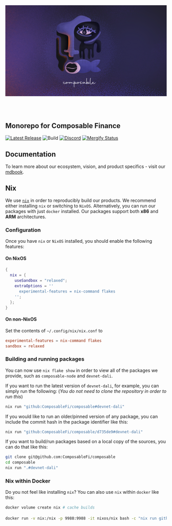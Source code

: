 
<br />
<br />

<p align="center">
  <img alt="Composable Finance" title="Composable Finance" src="banner.png">
</p>

<br />
<br />

## Monorepo for Composable Finance

[![Latest Release](https://img.shields.io/github/v/tag/composablefi/composable)][latest-url]
![Build][build-badge]
[![Discord][discord-badge]][discord-url]
[![Mergify Status][mergify-status]][mergify]




[latest-url]: https://github.com/composablefi/composable/tags

[build-badge]: https://github.com/composablefi/composable/actions/workflows/check.yml/badge.svg

[discord-badge]: https://img.shields.io/badge/Discord-gray?logo=discord
[discord-url]: https://discord.gg/pFZn2GCn65

[mergify]: https://dashboard.mergify.com/github/ComposableFi/repo/composable/queues
[mergify-status]: https://img.shields.io/endpoint.svg?url=https://api.mergify.com/v1/badges/ComposableFi/composable&style=flat

## Documentation

To learn more about our ecosystem, vision, and product specifics - visit our 
[mdbook](https://docs.composable.finance).


## Nix

We use [`nix`](https://nixos.org/) in order to reproducibly build our products. We recommend either installing `nix` or switching to `NixOS`. Alternatively, you can run our packages with just `docker` installed.
Our packages support both **x86** and **ARM** architectures.


### Configuration

Once you have `nix` or `NixOS` installed, you should enable the following features:

#### On NixOS
```nix
{
  nix = {
    useSandbox = "relaxed";
    extraOptions = ''
      experimental-features = nix-command flakes
    '';
  };
}
```

#### On non-NixOS
Set the contents of `~/.config/nix/nix.conf` to 

```conf
experimental-features = nix-command flakes
sandbox = relaxed
```

### Building and running packages

You can now use `nix flake show` in order to view all of the packages we provide, such as `composable-node` and `devnet-dali`.

If you want to run the latest version of  `devnet-dali`, for example, you can simply run the following:
(_You do not need to clone the repository in order to run this_)

```bash
nix run "github:ComposableFi/composable#devnet-dali"
```

If you would like to run an older/pinned version of any package, you can include the commit hash in the package identifier like this:

```bash
nix run "github:ComposableFi/composable/d735de9#devnet-dali"
```

If you want to build/run packages based on a local copy of the sources, you can do that like this:


```bash
git clone git@github.com:ComposableFi/composable
cd composable
nix run ".#devnet-dali"
```

### Nix within Docker

Do you not feel like installing `nix`? You can also use `nix` within `docker` like this:

```bash
docker volume create nix # cache builds

docker run -v nix:/nix -p 9988:9988 -it nixos/nix bash -c "nix run github:ComposableFi/composable#devnet-dali --extra-experimental-features nix-command --extra-experimental-features flakes"
```

